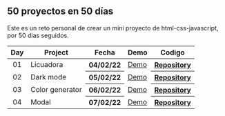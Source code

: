 ## 50 proyectos en 50 días

Este es un reto personal de crear un mini proyecto de html-css-javascript, por 50 dias seguidos.

<table>
<thead>
<tr>
<th align="center">Day</th>
<th>Project</th>
<th>Fecha</th>
<th>Demo</th>
<th>Codigo</th>
</tr>
</thead>
<tbody>

<tr>
<td align="center">01</td>
<td>Licuadora</td>
<th>04/02/22</th>
<td><a href="https://nahuel61920.github.io/Licuadora/" rel="nofollow" target="_blank">Demo</a></td>
<th><a href="https://github.com/Nahuel61920/Licuadora" rel="nofollow" target="_blank">Repository</a></th>
</tr>

<tr>
<td align="center">02</td>
<td>Dark mode</td>
<th>05/02/22</th>
<td><a href="https://nahuel61920.github.io/Modo-nocturno/" rel="nofollow" target="_blank">Demo</a></td>
<th><a href="https://github.com/Nahuel61920/Modo-nocturno" rel="nofollow" target="_blank">Repository</a></th>
</tr>

<tr>
<td align="center">03</td>
<td>Color generator</td>
<th>06/02/22</th>
<td><a href="https://nahuel61920.github.io/generador-colores-random/" rel="nofollow" target="_blank">Demo</a></td>
<th><a href="https://github.com/Nahuel61920/generador-colores-random" rel="nofollow" target="_blank">Repository</a></th>
</tr>

<tr>
<td align="center">04</td>
<td>Modal</td>
<th>07/02/22</th>
<td><a href="https://nahuel61920.github.io/modal/" rel="nofollow" target="_blank">Demo</a></td>
<th><a href="https://github.com/Nahuel61920/modal" rel="nofollow" target="_blank">Repository</a></th>
</tr>

</tbody>
</table>
